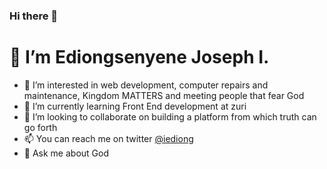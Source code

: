 ### Hi there 👋

# 👋 I’m Ediongsenyene Joseph I.
- 👀 I’m interested in web development, computer repairs and maintenance, Kingdom MATTERS and meeting people that fear God
- 🌱 I’m currently learning Front End development at zuri
- 💞️ I’m looking to collaborate on building a platform from which truth can go forth
- 📫 You can reach me on twitter [@iediong](https://twitter.com/iediong)
- 💬 Ask me about God



<!--
**IEdiong/IEdiong** is a ✨ _special_ ✨ repository because its `README.md` (this file) appears on your GitHub profile.

Here are some ideas to get you started:

- 🔭 I’m currently working on ...
- 🌱 I’m currently learning ...
- 👯 I’m looking to collaborate on ...
- 🤔 I’m looking for help with ...
- 💬 Ask me about ...
- 📫 How to reach me: ...
- 😄 Pronouns: ...
- ⚡ Fun fact: ...
-->
